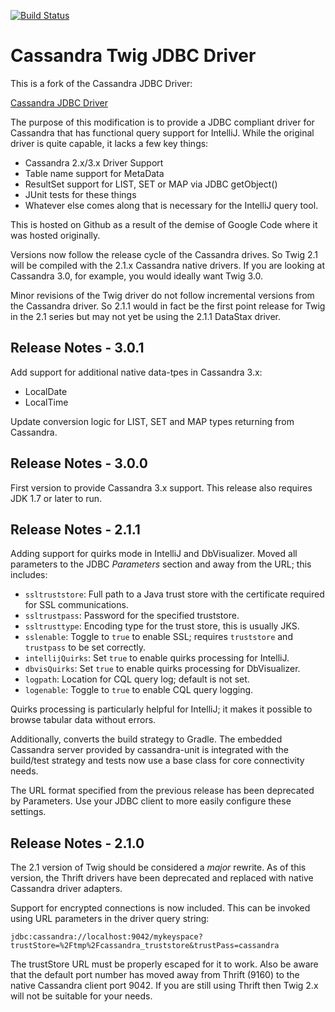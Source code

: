 [![Build Status](https://travis-ci.org/esarjeant/twig.svg?branch=develop)](https://travis-ci.org/esarjeant/twig)
# Cassandra Twig JDBC Driver
This is a fork of the Cassandra JDBC Driver:

[Cassandra JDBC Driver](https://code.google.com/a/apache-extras.org/p/cassandra-jdbc)

The purpose of this modification is to provide a JDBC compliant driver for
Cassandra that has functional query support for IntelliJ. While the original driver
is quite capable, it lacks a few key things:

- Cassandra 2.x/3.x Driver Support
- Table name support for MetaData
- ResultSet support for LIST, SET or MAP via JDBC getObject()
- JUnit tests for these things
- Whatever else comes along that is necessary for the IntelliJ query tool.

This is hosted on Github as a result of the demise of Google Code where it was hosted originally.

Versions now follow the release cycle of the Cassandra drives. So Twig 2.1 will be 
compiled with the 2.1.x Cassandra native drivers. If you are looking at Cassandra 3.0, for example,
you would ideally want Twig 3.0. 

Minor revisions of the Twig driver do not follow incremental versions from the Cassandra driver.
So 2.1.1 would in fact be the first point release for Twig in the 2.1 series but may not yet be using
the 2.1.1 DataStax driver.

Release Notes - 3.0.1
---------------------
Add support for additional native data-tpes in Cassandra 3.x:

* LocalDate
* LocalTime

Update conversion logic for LIST, SET and MAP types returning from Cassandra.

Release Notes - 3.0.0
---------------------
First version to provide Cassandra 3.x support. This release also requires JDK 1.7 or later to run.

Release Notes - 2.1.1
---------------------
Adding support for quirks mode in IntelliJ and DbVisualizer. Moved all parameters to the JDBC _Parameters_ section
and away from the URL; this includes:

* `ssltruststore`: Full path to a Java trust store with the certificate required for SSL communications.
* `ssltrustpass`: Password for the specified truststore.
* `ssltrusttype`: Encoding type for the trust store, this is usually JKS.
* `sslenable`: Toggle to `true` to enable SSL; requires `truststore` and `trustpass` to be set correctly.
* `intellijQuirks`: Set `true` to enable quirks processing for IntelliJ.
* `dbvisQuirks`: Set `true` to enable quirks processing for DbVisualizer.
* `logpath`: Location for CQL query log; default is not set.
* `logenable`: Toggle to `true` to enable CQL query logging.

Quirks processing is particularly helpful for IntelliJ; it makes it possible to browse tabular data without errors.

Additionally, converts the build strategy to Gradle. The embedded Cassandra server provided by cassandra-unit is 
integrated with the build/test strategy and tests now use a base class for core connectivity needs.

The URL format specified from the previous release has been deprecated by Parameters. Use your JDBC client to
more easily configure these settings.

Release Notes - 2.1.0
---------------------
The 2.1 version of Twig should be considered a _major_ rewrite. As of this version,
the Thrift drivers have been deprecated and replaced with native Cassandra
driver adapters.

Support for encrypted connections is now included. This can be invoked using URL parameters 
in the driver query string:

    jdbc:cassandra://localhost:9042/mykeyspace?trustStore=%2Ftmp%2Fcassandra_truststore&trustPass=cassandra
    
The trustStore URL must be properly escaped for it to work. Also be aware that the default 
port number has moved away from Thrift (9160) to the native Cassandra client port 9042. If
you are still using Thrift then Twig 2.x will not be suitable for your needs.